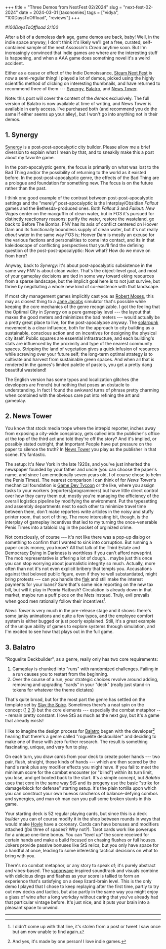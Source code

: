 +++
title = "Three Demos from NextFest 02/2024"
slug = "next-fest-02-2024"
date = 2024-03-01
[taxonomies]
tags = ["vidya", "100DaysToOffload", "reviews"]
+++

*#100DaysToOffload 2/100*

After a bit of a demoless dark age, game demos are back, baby! Well, in the indie space anyway; I don't think it's likely we'll get a free, curated,  self-contained sample of the next *Assassin's Creed*  anytime soon. But I'm increasingly convinced that indie games are where are the interesting stuff is happening, and when a AAA game does something novel it's a weird accident.  

Either as a cause or effect of the Indie Demoissance, [Steam Next Fest](https://store.steampowered.com/sale/nextfest?) is now a semi-regular thing! I played a lot of demos, picked using the highly scientific method of clicking on interesting thumbnails, and have returned to recommend three of them --- [Synergy](https://store.steampowered.com/app/1989070/Synergy), [Balatro](https://store.steampowered.com/app/2379780/Balatro/), and  [News Tower](https://store.steampowered.com/app/1649950/News_Tower/). 

Note: this post will cover the content of the *demos* exclusively. The full version of Balatro is now available at time of writing, and News Tower is available in early access. I've purchased both (and recommend you do the same if either seems up your alley), but I won't go into anything not in their demos.


## 1. Synergy
[Synergy](https://store.steampowered.com/app/1989070/Synergy) is a post-post-apocalyptic city builder. Please allow me a brief diversion to explain what I mean by that, and to sneakily make this a post about my favorite game.

In the post-apocalyptic genre, the focus is primarily on what was lost to the Bad Thing and/or the possibility of returning to the world as it existed before. In the post-post-apocalyptic genre, the effects of the Bad Thing are a prologue and foundation for something new. The focus is on the future rather than the past. 

I think one good example of the contrast between post-post-apocalyptic settings and the "merely" post-apocalyptic is the Interplay/Obsidian *Fallout* games and the Bethesda-produced ones. Both *Fallout 3* and *Fallout: New Vegas* center on the macguffin of clean water, but in FO3 it's pursued for distinctly reactionary reasons: purify the water, restore the wasteland, go back to Before The Bombs.  FNV has its axis of conflict centered on Hoover Dam and its functionally boundless supply of clean water, but it's not really *about* water in the same way FO3 is; Hoover Dam is mostly an excuse for the various factions and personalities to come into contact, and its in that kaleidoscope of conflicting perspectives that you'll find the defining question of the post-post-apocalyptic:  Now what? How do we move on from here?

Anyway, back to *Synergy*: it's about post-apocalyptic subsistence in the same way FNV is about clean water. That's the object-level goal, and most of your gameplay decisions are tied in some way toward eking resources from a sparse landscape, but the implicit goal here is to not just survive, but thrive by negotiating a whole new kind of co-existence with that landscape. 

If most city management games implicitly cast you as [Robert Moses](https://en.wikipedia.org/wiki/Robert_Moses), this may as closest thing to a [Jane Jacobs](https://en.wikipedia.org/wiki/Jane_Jacobs) simulator that's possible while keeping the core mechanics of the genre recognizable.  I got the feeling that the Optimal City in *Synergy* on a pure gameplay level --- the layout that maxes the good meters and minimizes the bad meters --- would actually be a pretty great place to live, for the post-apocalypse anyway. The [solarpunk](https://en.wikipedia.org/wiki/Solarpunk) movement is a clear  influence, both for the approach to city building as a sustainable, conscious action and on incentives for designing the physical city itself.  Public squares are essential infrastructure, and each building's stats are influenced by the proximity and type of the nearest community spaces. Stripping the land of vegetation gives a quick infusion of resources while screwing over your future self; the long-term optimal strategy is to cultivate and harvest from  sustainable green spaces. And when all that is rendered in the games's limited palette of pastels, you get a pretty dang beautiful wasteland!

The English version has some typos and localization glitches (the developers are French) but nothing that poses an obstacle to understanding. In fact I found the awkward turns of phrase pretty charming when combined with the obvious care put into refining the art and gameplay.  

## 2. News Tower
You know that stock media trope where the intrepid reporter, inches away from exposing a city-wide conspiracy, gets called into the publisher's office at the top of the third act and told they're off the story? And it's implied, or possibly stated outright, that Important People have put pressure on the paper to silence the truth? In [News Tower](https://store.steampowered.com/app/1649950/News_Tower/) you play as the publisher in that scene. It's fantastic.

The setup: It's New York in the late 1920s, and you've just inherited the newspaper founded by your father and uncle (you can choose the paper's name, and since I am emotionally seven years old, I of course chose to helm the Penis Times). The nearest comparison I can think of for *News Tower*'s mechanical foundation is [Game Dev Tycoon](https://en.wikipedia.org/wiki/Game_Dev_Tycoon) or the like, where you assign tasks to your workers (reporters|programmers) but have little direct control over how they carry them out; mostly you're managing the efficiency of the overall logistics pipeline by modifying the environment. Put the typesetting and assembly departments next to each other to minimize travel time between them, don't make reporters write articles in the noisy and stuffy printer room, that sort of thing. The more interesting bit, though, is the interplay of gameplay incentives that led to my turning the once-venerable Penis Times into a tabloid rag in the pocket of orginized crime.

Not consciously, of course ---  it's not like there was a pop-up dialog or something to confirm that I wanted to sink into corruption. But running a paper costs money, you know?  All that talk of the Third Estate and Democracy Dying in Darkness is worthless if you can't afford newsprint. The mob representative is offering a lot of dough... maybe just this once you can stop worrying about journalistic integrity so much. Actually, more often than not it's not even explicit bribery that tempts you. Accusations against that beloved public figure, even if they're well substantiated, might bring protests  --- can you handle the [flak](https://en.wikipedia.org/wiki/Manufacturing_Consent) and still make the interest payments for your loans?  Sure that's some nice reporting on the new tax bill, but will it play in ~~Peoria~~ Flatbush? Circulation is already down in that market, maybe run a puff piece on the Mets instead. Truly, evil prevails when good men rationally follow their incentives[^1]. 

*News Tower* is very much in the pre-release stage and it shows: there's some janky animations and quite a few typos, and the employee comfort system is either bugged or just poorly explained. Still, it's a great example of the unique ability of games to explore systems through simulation, and I'm excited to see how that plays out in the full game.

## 3. Balatro
"Roguelite Deckbuilder", as a genre, really only has two core requirements:

1. Gameplay is chunked into "runs" with randomized challenges. Failing in a run causes you to restart from the beginning.
2. Over the course of a run, your strategic choices revolve around adding, removing and upgrading "cards" in your "deck" (really just stand-in tokens for whatever the theme dictates)

That's quite broad, but for the most part the genre has settled on the template set by [Slay the Spire](https://en.wikipedia.org/wiki/Slay_the_Spire). Sometimes there's a neat spin on the concept ([1](https://store.steampowered.com/app/1296610/Peglin/) [2](https://store.steampowered.com/app/861540/Dicey_Dungeons/) [3](https://store.steampowered.com/app/1102190/Monster_Train/)) but the core elements --- especially the combat metaphor --- remain pretty constant. I love StS as much as the next guy, but it's a game that already exists!

I like to imagine the design process for [Balatro](https://store.steampowered.com/app/2379780/Balatro/) began with the developer[^2] hearing that there's a genre called "roguelite deckbuilder" and deciding to make one of those with zero further research. The result is something fascinating, unique, and very fun to play.

On each turn, you draw cards from your deck to create poker hands --- two pair, flush, straight, those kinds of hands --- which are then scored by the hand's rank plus any modifier effects you might have. If you fail to meet the minimum score for the combat encounter (or "blind") within its turn limit, you lose, and get booted back to the start. It's a simple concept, but *Balatro* uses that core in the same way StS and its progeny use the basic "strike for damage/block for defense" starting setup. It's the plain tortilla upon which you can construct your own huevos rancheros of balance-defying combos and synergies, and man oh man can you pull some broken stunts in this game. 

Your starting deck is 52 regular playing cards, but since this is a deck *builder* you can of course modify it in the shop between rounds in ways that would make [Hoyle](https://en.wikipedia.org/wiki/Edmond_Hoyle) have a coronary. Cards can have bonuses and modifiers attached (*foil* three of spades? Why not?). Tarot cards work like powerups for a unique one-time bonus. You can "level up" the score received for certain hands and make a build focused on chasing flushes or full houses. Jokers provide passive bonuses like StS relics, but you only have space for a handful at once, leading to some interesting tactical decisions on what to bring with you. 

 There's no combat metaphor, or any story to speak of; it's purely abstract and vibes-based. The [vaporwave](https://en.wikipedia.org/wiki/Vaporwave) inspired soundtrack and visuals combine with delicious dings and flashes as your score is tallied to form an experience that's satisfying on a deep lizard-brain level. This is the only demo I played that I chose to keep replaying after the first time, partly to try out new decks and tactics, but also partly in the same way you might enjoy a glass of wine after a long workday without caring that you've already had that particular vintage before. It's just nice, and it puts your brain into a pleasant space to unwind.


<hr/>


[^1]: I didn't come up with that line, it's stolen from a post or tweet I saw once but am now unable to find again.

[^2]: And yes, it's made by one person! I love indie games.



